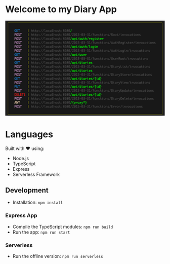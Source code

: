 # Welcome to my Diary App
![serverless](serverless.png)

# Languages
Built with ❤️ using:
- Node.js
- TypeScript
- Express
- Serverless Framework

## Development
- Installation: `npm install`

### Express App
- Compile the TypeScript modules: `npm run build`
- Run the app: `npm run start`

### Serverless
- Run the offline version: `npm run serverless`
